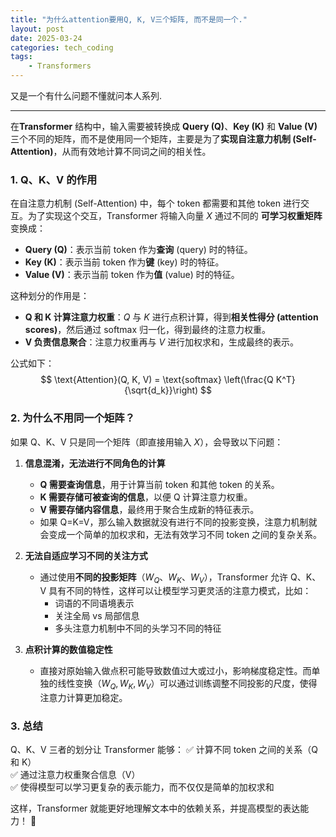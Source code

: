 ```yaml
---
title: "为什么attention要用Q, K, V三个矩阵, 而不是同一个."
layout: post
date: 2025-03-24
categories: tech_coding
tags:
    - Transformers
---
```



又是一个有什么问题不懂就问本人系列.

---

在**Transformer** 结构中，输入需要被转换成 **Query (Q)**、**Key (K)** 和 **Value (V)** 三个不同的矩阵，而不是使用同一个矩阵，主要是为了**实现自注意力机制 (Self-Attention)**，从而有效地计算不同词之间的相关性。  

### 1. **Q、K、V 的作用**
在自注意力机制 (Self-Attention) 中，每个 token 都需要和其他 token 进行交互。为了实现这个交互，Transformer 将输入向量 $X$ 通过不同的 **可学习权重矩阵** 变换成：
- **Query (Q)**：表示当前 token 作为**查询** (query) 时的特征。  
- **Key (K)**：表示当前 token 作为**键** (key) 时的特征。  
- **Value (V)**：表示当前 token 作为**值** (value) 时的特征。

这种划分的作用是：
- **Q 和 K 计算注意力权重**：$Q$ 与 $K$ 进行点积计算，得到**相关性得分 (attention scores)**，然后通过 softmax 归一化，得到最终的注意力权重。  
- **V 负责信息聚合**：注意力权重再与 $V$ 进行加权求和，生成最终的表示。

公式如下：
$$
\text{Attention}(Q, K, V) = \text{softmax} \left(\frac{Q K^T}{\sqrt{d_k}}\right) 
$$

### 2. **为什么不用同一个矩阵？**
如果 Q、K、V 只是同一个矩阵（即直接用输入 $X$），会导致以下问题：

1. **信息混淆，无法进行不同角色的计算**
   - **Q 需要查询信息**，用于计算当前 token 和其他 token 的关系。  
   - **K 需要存储可被查询的信息**，以便 Q 计算注意力权重。  
   - **V 需要存储内容信息**，最终用于聚合生成新的特征表示。  
   - 如果 Q=K=V，那么输入数据就没有进行不同的投影变换，注意力机制就会变成一个简单的加权求和，无法有效学习不同 token 之间的复杂关系。

2. **无法自适应学习不同的关注方式**
   - 通过使用**不同的投影矩阵**（$W_Q$、$W_K$、$W_V$），Transformer 允许 Q、K、V 具有不同的特性，这样可以让模型学习更灵活的注意力模式，比如：
     - 词语的不同语境表示
     - 关注全局 vs 局部信息
     - 多头注意力机制中不同的头学习不同的特征

3. **点积计算的数值稳定性**
   - 直接对原始输入做点积可能导致数值过大或过小，影响梯度稳定性。而单独的线性变换（$W_Q, W_K, W_V$）可以通过训练调整不同投影的尺度，使得注意力计算更加稳定。

### 3. **总结**
Q、K、V 三者的划分让 Transformer 能够：
✅ 计算不同 token 之间的关系（Q 和 K）  
✅ 通过注意力权重聚合信息（V）  
✅ 使得模型可以学习更复杂的表示能力，而不仅仅是简单的加权求和  

这样，Transformer 就能更好地理解文本中的依赖关系，并提高模型的表达能力！ 🚀